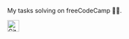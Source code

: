 My tasks solving on freeCodeCamp 👨‍🎓.

<img alt="GitHub commit activity" src="https://img.shields.io/github/commit-activity/y/tamga05/My_Codewars?style=flat-square" height="27">
